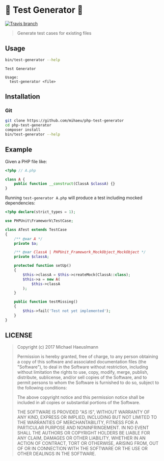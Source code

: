 # 🔧 Test Generator 🔨

[![Travis branch](https://img.shields.io/travis/mihaeu/php-test-generator/develop.svg)](https://travis-ci.org/mihaeu/php-test-generator)

> Generate test cases for existing files

## Usage

```bash
bin/test-generator --help
```

```
Test Generator

Usage:
  test-generator <file>
```

## Installation

### Git

```bash
git clone https://github.com/mihaeu/php-test-generator
cd php-test-generator
composer install
bin/test-generator --help
```

## Example

Given a PHP file like:

```php
<?php // A.php

class A {
    public function __construct(ClassA $classA) {}
}
```

Running `test-generator A.php` will produce a test including mocked dependencies:

```php
<?php declare(strict_types = 1);

use PHPUnit\Framework\TestCase;

class ATest extends TestCase
{
    /** @var A */
    private $a;

    /** @var ClassA | PHPUnit_Framework_MockObject_MockObject */
    private $classA;

    protected function setUp()
    {
        $this->classA = $this->createMock(ClassA::class);
        $this->a = new A(
            $this->classA
        );
    }

    public function testMissing()
    {
        $this->fail('Test not yet implemented');
    }
}
```

## LICENSE

> Copyright (c) 2017 Michael Haeuslmann
> 
> Permission is hereby granted, free of charge, to any person obtaining a copy
> of this software and associated documentation files (the "Software"), to deal
> in the Software without restriction, including without limitation the rights
> to use, copy, modify, merge, publish, distribute, sublicense, and/or sell
> copies of the Software, and to permit persons to whom the Software is
> furnished to do so, subject to the following conditions:
> 
> The above copyright notice and this permission notice shall be included in all
> copies or substantial portions of the Software.
> 
> THE SOFTWARE IS PROVIDED "AS IS", WITHOUT WARRANTY OF ANY KIND, EXPRESS OR
> IMPLIED, INCLUDING BUT NOT LIMITED TO THE WARRANTIES OF MERCHANTABILITY,
> FITNESS FOR A PARTICULAR PURPOSE AND NONINFRINGEMENT. IN NO EVENT SHALL THE
> AUTHORS OR COPYRIGHT HOLDERS BE LIABLE FOR ANY CLAIM, DAMAGES OR OTHER
> LIABILITY, WHETHER IN AN ACTION OF CONTRACT, TORT OR OTHERWISE, ARISING FROM,
> OUT OF OR IN CONNECTION WITH THE SOFTWARE OR THE USE OR OTHER DEALINGS IN THE
> SOFTWARE.

